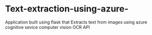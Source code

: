 # Text-extraction-using-azure-
Application built using flask that Extracts text from images using azure cognitive sevice computer vision OCR API 
